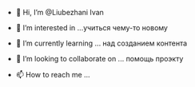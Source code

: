 - 👋 Hi, I’m @Liubezhani Ivan
- 👀 I’m interested in ...учиться чему-то новому
- 🌱 I’m currently learning ...
над созданием контента

- 💞️ I’m looking to collaborate on ...
помощь проэкту
- 📫 How to reach me ...

<!---
Liubezhanin/Liubezhanin is a ✨ special ✨ repository because its `README.md` (this file) appears on your GitHub profile.https://debank.com/profile/0x068a73836e0b82c78e44a38af28e8d0f5d779eb8
You can click the Preview link to take a look at your changes.
--->
